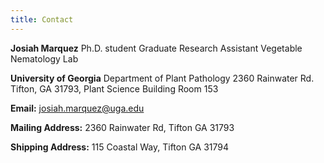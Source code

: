 ```yaml
---
title: Contact
---
```


**Josiah Marquez**
Ph.D. student
Graduate Research Assistant
Vegetable Nematology Lab

**University of Georgia**
Department of Plant Pathology
2360 Rainwater Rd. Tifton, GA 31793,
Plant Science Building Room 153

**Email:** josiah.marquez@uga.edu

**Mailing Address:** 2360 Rainwater Rd, Tifton GA 31793

**Shipping Address:** 115 Coastal Way, Tifton GA 31794
